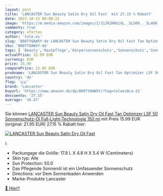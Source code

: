 ```yaml
---
layout: post
title: 'LANCASTER Sun Beauty Satin Dry Oil Fast  mit 27.15 % Rabatt'
date: 2021-10-15 00:08:22
image: 'https://m.media-amazon.com/images/I/31JR2KRGiXL._SL500_._SL400_.jpg'
comments: true
category: ofertas
author: 'tole.es'
slug: 'B00TYQAW5Y-de LANCASTER Sun Beauty Satin Dry Oil Fast Tan Optimizer LSF...'
sku: 'B00TYQAW5Y-de'
tags: [ 'Beauty','Hautpflege','Körpersonnenschutz','Sonnenschutz','Sonnenschutz & Selbstbräuner','lancaster', ]
actualPrice: 15.99 EUR
currency: EUR
price: 15.99
comparePrice: 21.95 EUR
prodname: 'LANCASTER Sun Beauty Satin Dry Oil Fast Tan Optimizer LSF 50  Sonnenschutz-Öl  Full-Light-Technologie  150 ml'
country: 'de'
flag: '🇩🇪'
brand: 'Lancaster'
buyurl: 'https://www.amazon.de/dp/B00TYQAW5Y/?tag=tolees0ca-21'
descuento: '27.15'
average: '16.47'
---
```


Sie können [LANCASTER Sun Beauty Satin Dry Oil Fast Tan Optimizer LSF 50  Sonnenschutz-Öl  Full-Light-Technologie  150 ml](https://www.amazon.de/dp/B00TYQAW5Y/?tag=tolees0ca-21) mit Preis 15.99 EUR (original: 21.95 EUR) 27.15 % Rabatt hier:

[![LANCASTER Sun Beauty Satin Dry Oil Fast ](https://m.media-amazon.com/images/I/31JR2KRGiXL._SL500_._SL400_.jpg)](https://www.amazon.de/dp/B00TYQAW5Y/?tag=tolees0ca-21)

ℹ️:

- Packungage die Größe: 17.8 L X 4.8 H X 5.4 W (Centimeters)
- Skin typ: Alle
- Sun Protection: 50.0
- Das Pflegende Sonnenöl ist ein Umfassender Sonnenschutz
- Directions: vor Dem Sonnenbaden Anwenden
- Marke-Produkte Lancaster

[🛒 Hier!!](https://www.amazon.de/dp/B00TYQAW5Y/?tag=tolees0ca-21)
